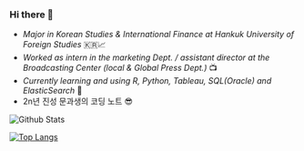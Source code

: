 ### Hi there 👋

<!--
**ameliachoi/ameliachoi** is a ✨ _special_ ✨ repository because its `README.md` (this file) appears on your GitHub profile.

Here are some ideas to get you started:

- 🔭 I’m currently working on ...
- 🌱 I’m currently learning ...
- 👯 I’m looking to collaborate on ...
- 🤔 I’m looking for help with ...
- 💬 Ask me about ...
- 📫 How to reach me: ...
- 😄 Pronouns: ...
- ⚡ Fun fact: ...
-->

- *Major in Korean Studies & International Finance at Hankuk University of Foreign Studies* 🇰🇷📈
- *Worked as intern in the marketing Dept. / assistant director at the Broadcasting Center (local & Global Press Dept.)* 📺
- *Currently learning and using R, Python, Tableau, SQL(Oracle) and ElasticSearch* 🌱
- 2n년 진성 문과생의 코딩 노트 😎

![Github Stats](https://github-readme-stats.vercel.app/api?username=ameliachoi&show_icons=true)

[![Top Langs](https://github-readme-stats.vercel.app/api/top-langs/?username=ameliachoi)](https://github.com/anuraghazra/github-readme-stats)
